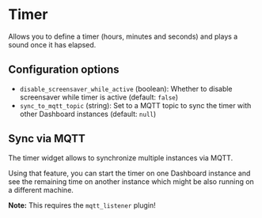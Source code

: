 # Timer

Allows you to define a timer (hours, minutes and seconds) and plays a sound once it has elapsed.

## Configuration options

* `disable_screensaver_while_active` (boolean): Whether to disable screensaver while timer is active (default: `false`)
* `sync_to_mqtt_topic` (string): Set to a MQTT topic to sync the timer with other Dashboard instances (default: `null`)

## Sync via MQTT

The timer widget allows to synchronize multiple instances via MQTT.

Using that feature, you can start the timer on one Dashboard instance and see the remaining time on another instance which might be also running on a different machine.

**Note:** This requires the `mqtt_listener` plugin!